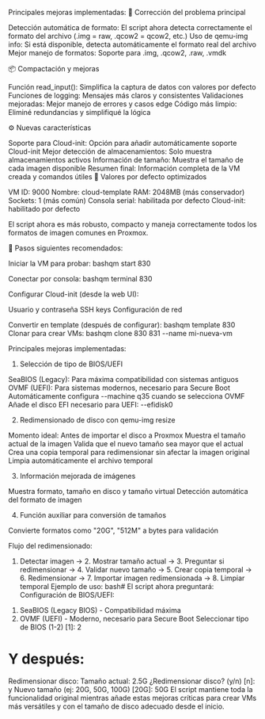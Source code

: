 Principales mejoras implementadas:
🔧 Corrección del problema principal

Detección automática de formato: El script ahora detecta correctamente el formato del archivo (.img = raw, .qcow2 = qcow2, etc.)
Uso de qemu-img info: Si está disponible, detecta automáticamente el formato real del archivo
Mejor manejo de formatos: Soporte para .img, .qcow2, .raw, .vmdk

📦 Compactación y mejoras

Función read_input(): Simplifica la captura de datos con valores por defecto
Funciones de logging: Mensajes más claros y consistentes
Validaciones mejoradas: Mejor manejo de errores y casos edge
Código más limpio: Eliminé redundancias y simplifiqué la lógica

⚙️ Nuevas características

Soporte para Cloud-init: Opción para añadir automáticamente soporte Cloud-init
Mejor detección de almacenamientos: Solo muestra almacenamientos activos
Información de tamaño: Muestra el tamaño de cada imagen disponible
Resumen final: Información completa de la VM creada y comandos útiles
🎯 Valores por defecto optimizados

VM ID: 9000
Nombre: cloud-template
RAM: 2048MB (más conservador)
Sockets: 1 (más común)
Consola serial: habilitada por defecto
Cloud-init: habilitado por defecto

El script ahora es más robusto, compacto y maneja correctamente todos los formatos de imagen comunes en Proxmox.

🎯 Pasos siguientes recomendados:

Iniciar la VM para probar:
bashqm start 830

Conectar por consola:
bashqm terminal 830

Configurar Cloud-init (desde la web UI):

Usuario y contraseña
SSH keys
Configuración de red


Convertir en template (después de configurar):
bashqm template 830
Clonar para crear VMs:
bashqm clone 830 831 --name mi-nueva-vm

Principales mejoras implementadas:
1. Selección de tipo de BIOS/UEFI

SeaBIOS (Legacy): Para máxima compatibilidad con sistemas antiguos
OVMF (UEFI): Para sistemas modernos, necesario para Secure Boot
Automáticamente configura --machine q35 cuando se selecciona OVMF
Añade el disco EFI necesario para UEFI: --efidisk0

2. Redimensionado de disco con qemu-img resize

Momento ideal: Antes de importar el disco a Proxmox
Muestra el tamaño actual de la imagen
Valida que el nuevo tamaño sea mayor que el actual
Crea una copia temporal para redimensionar sin afectar la imagen original
Limpia automáticamente el archivo temporal

3. Información mejorada de imágenes

Muestra formato, tamaño en disco y tamaño virtual
Detección automática del formato de imagen

4. Función auxiliar para conversión de tamaños

Convierte formatos como "20G", "512M" a bytes para validación

Flujo del redimensionado:
1. Detectar imagen → 2. Mostrar tamaño actual → 3. Preguntar si redimensionar
→ 4. Validar nuevo tamaño → 5. Crear copia temporal → 6. Redimensionar
→ 7. Importar imagen redimensionada → 8. Limpiar temporal
Ejemplo de uso:
bash# El script ahora preguntará:
Configuración de BIOS/UEFI:
  1) SeaBIOS (Legacy BIOS) - Compatibilidad máxima  
  2) OVMF (UEFI) - Moderno, necesario para Secure Boot
Seleccionar tipo de BIOS (1-2) [1]: 2

# Y después:
Redimensionar disco:
Tamaño actual: 2.5G
¿Redimensionar disco? (y/n) [n]: y
Nuevo tamaño (ej: 20G, 50G, 100G) [20G]: 50G
El script mantiene toda la funcionalidad original mientras añade estas mejoras críticas para crear VMs más versátiles y con el tamaño de disco adecuado desde el inicio.